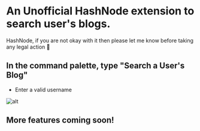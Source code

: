 # An Unofficial HashNode extension to search user's blogs.

HashNode, if you are not okay with it then please let me know before taking any legal action 🙏

## In the command palette, type "Search a User's Blog"

- Enter a valid username

![alt](https://cdn.hashnode.com/res/hashnode/image/upload/v1613609879128/q_F-KYZFa.gif)

## More features coming soon!
